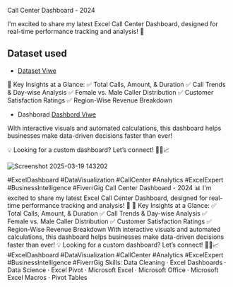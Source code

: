 Call Center Dashboard - 2024

I'm excited to share my latest Excel Call Center Dashboard, designed for real-time performance tracking and analysis! 🎯

## Dataset used
- <a href="https://github.com/RobinKamboj001/Excel-Project-Hub/blob/main/13_Call_Center.xlsx">Dataset Viwe</a>

🔹 Key Insights at a Glance:
✅ Total Calls, Amount, & Duration
✅ Call Trends & Day-wise Analysis
✅ Female vs. Male Caller Distribution
✅ Customer Satisfaction Ratings
✅ Region-Wise Revenue Breakdown

- Dashborad <a href="https://github.com/RobinKamboj001/Excel-Project-Hub/blob/main/14_Lone_Data.png">Dashbord Viwe</a>

With interactive visuals and automated calculations, this dashboard helps businesses make data-driven decisions faster than ever!

💡 Looking for a custom dashboard? Let’s connect! 👨‍💻📈

![Screenshot 2025-03-19 143202](https://github.com/user-attachments/assets/34d8c2b2-20e8-4ab4-aaee-c33e58238e4c)

#ExcelDashboard #DataVisualization #CallCenter #Analytics #ExcelExpert #BusinessIntelligence #FiverrGig
Call Center Dashboard - 2024 📊 I'm excited to share my latest Excel Call Center Dashboard, designed for real-time performance tracking and analysis! 🎯 🔹 Key Insights at a Glance: ✅ Total Calls, Amount, & Duration ✅ Call Trends & Day-wise Analysis ✅ Female vs. Male Caller Distribution ✅ Customer Satisfaction Ratings ✅ Region-Wise Revenue Breakdown With interactive visuals and automated calculations, this dashboard helps businesses make data-driven decisions faster than ever! 💡 Looking for a custom dashboard? Let’s connect! 👨‍💻📈 #ExcelDashboard #DataVisualization #CallCenter #Analytics #ExcelExpert #BusinessIntelligence #FiverrGig
Skills: Data Cleaning · Excel Dashboards · Data Science · Excel Pivot · Microsoft Excel · Microsoft Office · Microsoft Excel Macros · Pivot Tables
